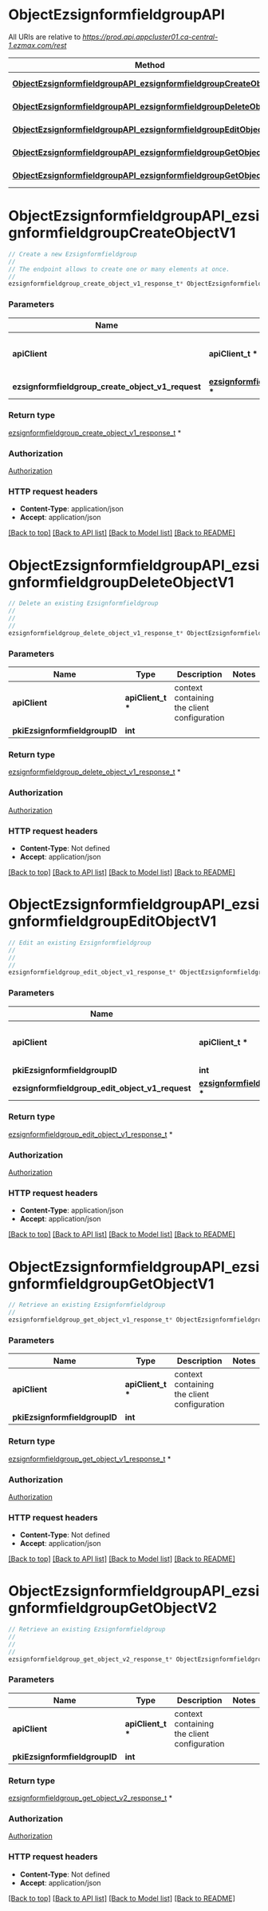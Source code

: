 # ObjectEzsignformfieldgroupAPI

All URIs are relative to *https://prod.api.appcluster01.ca-central-1.ezmax.com/rest*

Method | HTTP request | Description
------------- | ------------- | -------------
[**ObjectEzsignformfieldgroupAPI_ezsignformfieldgroupCreateObjectV1**](ObjectEzsignformfieldgroupAPI.md#ObjectEzsignformfieldgroupAPI_ezsignformfieldgroupCreateObjectV1) | **POST** /1/object/ezsignformfieldgroup | Create a new Ezsignformfieldgroup
[**ObjectEzsignformfieldgroupAPI_ezsignformfieldgroupDeleteObjectV1**](ObjectEzsignformfieldgroupAPI.md#ObjectEzsignformfieldgroupAPI_ezsignformfieldgroupDeleteObjectV1) | **DELETE** /1/object/ezsignformfieldgroup/{pkiEzsignformfieldgroupID} | Delete an existing Ezsignformfieldgroup
[**ObjectEzsignformfieldgroupAPI_ezsignformfieldgroupEditObjectV1**](ObjectEzsignformfieldgroupAPI.md#ObjectEzsignformfieldgroupAPI_ezsignformfieldgroupEditObjectV1) | **PUT** /1/object/ezsignformfieldgroup/{pkiEzsignformfieldgroupID} | Edit an existing Ezsignformfieldgroup
[**ObjectEzsignformfieldgroupAPI_ezsignformfieldgroupGetObjectV1**](ObjectEzsignformfieldgroupAPI.md#ObjectEzsignformfieldgroupAPI_ezsignformfieldgroupGetObjectV1) | **GET** /1/object/ezsignformfieldgroup/{pkiEzsignformfieldgroupID} | Retrieve an existing Ezsignformfieldgroup
[**ObjectEzsignformfieldgroupAPI_ezsignformfieldgroupGetObjectV2**](ObjectEzsignformfieldgroupAPI.md#ObjectEzsignformfieldgroupAPI_ezsignformfieldgroupGetObjectV2) | **GET** /2/object/ezsignformfieldgroup/{pkiEzsignformfieldgroupID} | Retrieve an existing Ezsignformfieldgroup


# **ObjectEzsignformfieldgroupAPI_ezsignformfieldgroupCreateObjectV1**
```c
// Create a new Ezsignformfieldgroup
//
// The endpoint allows to create one or many elements at once.
//
ezsignformfieldgroup_create_object_v1_response_t* ObjectEzsignformfieldgroupAPI_ezsignformfieldgroupCreateObjectV1(apiClient_t *apiClient, ezsignformfieldgroup_create_object_v1_request_t * ezsignformfieldgroup_create_object_v1_request);
```

### Parameters
Name | Type | Description  | Notes
------------- | ------------- | ------------- | -------------
**apiClient** | **apiClient_t \*** | context containing the client configuration |
**ezsignformfieldgroup_create_object_v1_request** | **[ezsignformfieldgroup_create_object_v1_request_t](ezsignformfieldgroup_create_object_v1_request.md) \*** |  | 

### Return type

[ezsignformfieldgroup_create_object_v1_response_t](ezsignformfieldgroup_create_object_v1_response.md) *


### Authorization

[Authorization](../README.md#Authorization)

### HTTP request headers

 - **Content-Type**: application/json
 - **Accept**: application/json

[[Back to top]](#) [[Back to API list]](../README.md#documentation-for-api-endpoints) [[Back to Model list]](../README.md#documentation-for-models) [[Back to README]](../README.md)

# **ObjectEzsignformfieldgroupAPI_ezsignformfieldgroupDeleteObjectV1**
```c
// Delete an existing Ezsignformfieldgroup
//
// 
//
ezsignformfieldgroup_delete_object_v1_response_t* ObjectEzsignformfieldgroupAPI_ezsignformfieldgroupDeleteObjectV1(apiClient_t *apiClient, int pkiEzsignformfieldgroupID);
```

### Parameters
Name | Type | Description  | Notes
------------- | ------------- | ------------- | -------------
**apiClient** | **apiClient_t \*** | context containing the client configuration |
**pkiEzsignformfieldgroupID** | **int** |  | 

### Return type

[ezsignformfieldgroup_delete_object_v1_response_t](ezsignformfieldgroup_delete_object_v1_response.md) *


### Authorization

[Authorization](../README.md#Authorization)

### HTTP request headers

 - **Content-Type**: Not defined
 - **Accept**: application/json

[[Back to top]](#) [[Back to API list]](../README.md#documentation-for-api-endpoints) [[Back to Model list]](../README.md#documentation-for-models) [[Back to README]](../README.md)

# **ObjectEzsignformfieldgroupAPI_ezsignformfieldgroupEditObjectV1**
```c
// Edit an existing Ezsignformfieldgroup
//
// 
//
ezsignformfieldgroup_edit_object_v1_response_t* ObjectEzsignformfieldgroupAPI_ezsignformfieldgroupEditObjectV1(apiClient_t *apiClient, int pkiEzsignformfieldgroupID, ezsignformfieldgroup_edit_object_v1_request_t * ezsignformfieldgroup_edit_object_v1_request);
```

### Parameters
Name | Type | Description  | Notes
------------- | ------------- | ------------- | -------------
**apiClient** | **apiClient_t \*** | context containing the client configuration |
**pkiEzsignformfieldgroupID** | **int** |  | 
**ezsignformfieldgroup_edit_object_v1_request** | **[ezsignformfieldgroup_edit_object_v1_request_t](ezsignformfieldgroup_edit_object_v1_request.md) \*** |  | 

### Return type

[ezsignformfieldgroup_edit_object_v1_response_t](ezsignformfieldgroup_edit_object_v1_response.md) *


### Authorization

[Authorization](../README.md#Authorization)

### HTTP request headers

 - **Content-Type**: application/json
 - **Accept**: application/json

[[Back to top]](#) [[Back to API list]](../README.md#documentation-for-api-endpoints) [[Back to Model list]](../README.md#documentation-for-models) [[Back to README]](../README.md)

# **ObjectEzsignformfieldgroupAPI_ezsignformfieldgroupGetObjectV1**
```c
// Retrieve an existing Ezsignformfieldgroup
//
ezsignformfieldgroup_get_object_v1_response_t* ObjectEzsignformfieldgroupAPI_ezsignformfieldgroupGetObjectV1(apiClient_t *apiClient, int pkiEzsignformfieldgroupID);
```

### Parameters
Name | Type | Description  | Notes
------------- | ------------- | ------------- | -------------
**apiClient** | **apiClient_t \*** | context containing the client configuration |
**pkiEzsignformfieldgroupID** | **int** |  | 

### Return type

[ezsignformfieldgroup_get_object_v1_response_t](ezsignformfieldgroup_get_object_v1_response.md) *


### Authorization

[Authorization](../README.md#Authorization)

### HTTP request headers

 - **Content-Type**: Not defined
 - **Accept**: application/json

[[Back to top]](#) [[Back to API list]](../README.md#documentation-for-api-endpoints) [[Back to Model list]](../README.md#documentation-for-models) [[Back to README]](../README.md)

# **ObjectEzsignformfieldgroupAPI_ezsignformfieldgroupGetObjectV2**
```c
// Retrieve an existing Ezsignformfieldgroup
//
// 
//
ezsignformfieldgroup_get_object_v2_response_t* ObjectEzsignformfieldgroupAPI_ezsignformfieldgroupGetObjectV2(apiClient_t *apiClient, int pkiEzsignformfieldgroupID);
```

### Parameters
Name | Type | Description  | Notes
------------- | ------------- | ------------- | -------------
**apiClient** | **apiClient_t \*** | context containing the client configuration |
**pkiEzsignformfieldgroupID** | **int** |  | 

### Return type

[ezsignformfieldgroup_get_object_v2_response_t](ezsignformfieldgroup_get_object_v2_response.md) *


### Authorization

[Authorization](../README.md#Authorization)

### HTTP request headers

 - **Content-Type**: Not defined
 - **Accept**: application/json

[[Back to top]](#) [[Back to API list]](../README.md#documentation-for-api-endpoints) [[Back to Model list]](../README.md#documentation-for-models) [[Back to README]](../README.md)

